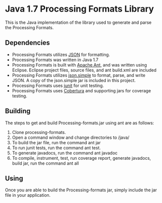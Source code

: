 # Java 1.7 Processing Formats Library

This is the Java implementation of the library used to generate and parse the Processing Formats.

Dependencies
------
* Processing Formats utilizes [JSON](www.json.org) for formatting.
* Processing Formats was written in Java 1.7
* Processing Formats is built with [Apache Ant](http://ant.apache.org/), and was
written using Eclipse.  Eclipse project files, source files, and ant build.xml
are included
* Processing Formats utilizes [json.simple](http://code.google.com/p/json-simple/)
to format, parse, and write JSON.  A copy of the json.simple jar is included in
this project.
* Processing Formats uses [junit](http://junit.org/) for unit testing.
* Processing Formats uses [Cobertura](http://cobertura.github.io/cobertura/) and
supporting jars for coverage testing.

Building
------
The steps to get and build Processing-formats.jar using ant are as follows:

1. Clone processing-formats.
2. Open a command window and change directories to /java/
3. To build the jar file, run the command ant jar
4. To run junit tests, run the command ant test.
5. To generate javadocs, run the command ant javadoc
6. To compile, instrument, test, run coverage report, generate javadocs, build
jar, run the command ant all

Using
-----
Once you are able to build the Processing-formats jar, simply include the jar
file in your application.
